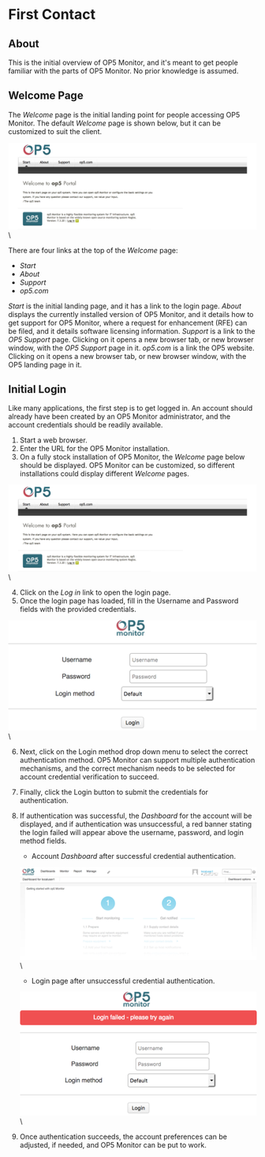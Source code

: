 # First Contact

## About

This is the initial overview of OP5 Monitor, and it's meant to get people familiar with the parts of OP5 Monitor. No prior knowledge is assumed.

## Welcome Page

The *Welcome* page is the initial landing point for people accessing OP5 Monitor. The default *Welcome* page is shown below, but it can be customized to suit the client.

![](images/23792753/23792974.png) \


There are four links at the top of the *Welcome* page:

- *Start*
- *About*
- *Support*
- *op5.com*

*Start* is the initial landing page, and it has a link to the login page.
*About* displays the currently installed version of OP5 Monitor, and it details how to get support for OP5 Monitor, where a request for enhancement (RFE) can be filed, and it details software licensing information.
*Support* is a link to the *OP5 Support* page. Clicking on it opens a new browser tab, or new browser window, with the *OP5 Support* page in it.
*op5.com* is a link the OP5 website. Clicking on it opens a new browser tab, or new browser window, with the OP5 landing page in it.

## Initial Login

Like many applications, the first step is to get logged in. An account should already have been created by an OP5 Monitor administrator, and the account credentials should be readily available.

1. Start a web browser.
2. Enter the URL for the OP5 Monitor installation.
3. On a fully stock installation of OP5 Monitor, the *Welcome* page below should be displayed. OP5 Monitor can be customized, so different installations could display different *Welcome* pages.

![](images/23792753/23792974.png) \


4. Click on the *Log in* link to open the login page.
5. Once the login page has loaded, fill in the Username and Password fields with the provided credentials.

![](images/23792753/23792971.png) \


6. Next, click on the Login method drop down menu to select the correct authentication method. OP5 Monitor can support multiple authentication mechanisms, and the correct mechanism needs to be selected for account credential verification to succeed.
7. Finally, click the Login button to submit the credentials for authentication.
8. If authentication was successful, the *Dashboard* for the account will be displayed, and if authentication was unsuccessful, a red banner stating the login failed will appear above the username, password, and login method fields.

    - Account *Dashboard* after successful credential authentication.

    ![](images/23792753/23792973.png) \


    - Login page after unsuccessful credential authentication.

    ![](images/23792753/23792972.png) \


9. Once authentication succeeds, the account preferences can be adjusted, if needed, and OP5 Monitor can be put to work.
